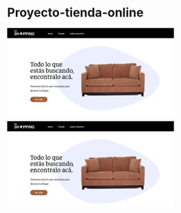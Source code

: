 # Proyecto-tienda-online

<p align="left">
  <img height="200" src="./Captura de pantalla de 2021-03-05 11-44-03.png" />
</p>

<p align="left">
  <img height="200" src="./Captura de pantalla de 2021-03-05 11-44-03.png" />
</p>
